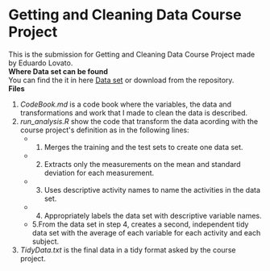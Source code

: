 # Getting and Cleaning Data Course Project
This is the submission for Getting and Cleaning Data Course Project made by Eduardo Lovato.  
**Where Data set can be found**  
You can find the it in here [Data set](https://d396qusza40orc.cloudfront.net/getdata%2Fprojectfiles%2FUCI%20HAR%20Dataset.zip) or download from the repository.   
**Files**  
1. *CodeBook.md* is a code book where the variables, the data and transformations and work that I made to clean the data is described.  
2. *run_analysis.R* show the code that transform the data acording with the course project's definition as in the following lines: 
      + 1. Merges the training and the test sets to create one data set.  
      + 2. Extracts only the measurements on the mean and standard deviation for each measurement.  
      + 3. Uses descriptive activity names to name the activities in the data set.  
      + 4. Appropriately labels the data set with descriptive variable names.
      + 5.From the data set in step 4, creates a second, independent tidy data set with the average of each variable for each activity and each subject.  
3. *TidyData.txt* is the final data in a tidy format asked by the course project.  
